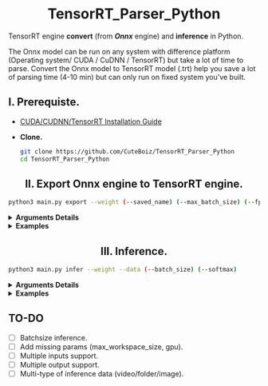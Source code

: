 # <div align=center> TensorRT_Parser_Python </div>

TensorRT engine **convert** (from ***Onnx*** engine) and **inference** in Python.

The Onnx model can be run on any system with difference platform (Operating system/ CUDA / CuDNN / TensorRT) but take a lot of time to parse.
Convert the Onnx model to TensorRT model (.trt) help you save a lot of parsing time (4-10 min) but can only run on fixed system you've built.

## I. Prerequiste.

- [CUDA/CUDNN/TensorRT Installation Guide](https://github.com/CuteBoiz/Ubuntu_Installation/blob/master/cuda.md)

- **Clone.**
  ```sh
  git clone https://github.com/CuteBoiz/TensorRT_Parser_Python
  cd TensorRT_Parser_Python
  ```
  
## <div align=center> II. Export Onnx engine to TensorRT engine. </div>

```sh
python3 main.py export --weight (--saved_name) (--max_batch_size) (--fp16) (--input_tensor_name) (--dim) 
```

<details> 
<summary><b>Arguments Details</b></summary>
    
   |Arguments Details   |Type           |Default        |Note
   |---                 |---            |---            |---
   |`--weight`          |`str`          |`required`     |**Path to onnx engine.**
   |`--saved_name`      |`str`          |`weight_path.trt`   |**Saved name of trt engine**
   |`--fp16`            |`store_true`   |`false`        |**Use FP16 fast mode (x2 inference time).**
   |`--max_batch_size`  |`int`          |`1`            |**Inference max batchsize.**
   |`--input_tensor_name`|`str`         |`None`         |**Input tensor name *(dynamic shape input only)*.**
   |`--dim`             |`int_array`    |`None`         |**Input tensor dimension *(dynamic shape input only)*.**

   **Note:** The only GPUs with full-rate FP16 Fast mode performance are Tesla P100, Quadro GP100, and Jetson TX1/TX2.

   **Note:** To get input tensor name/shape of a DL engine: Use [Netron](https://github.com/lutzroeder/netron).
    
</details> 

<details> 
<summary><b>Examples</b></summary>
 
- **Export Onnx engine to TensorRT engine.**
 
  ```sh
  python3 main.py export --weight ../2020_0421_0925.onnx 
  python3 main.py export --weight ../2020_0421_0925.onnx --saved_name model.trt --max_batch_size 10 --fp16
  ```
 
- **Export Onnx engine with Dynamic shape input (batchsize x 3 x 416 x416).**
 
  ```sh
   --input_tensor_name tensorName --dim dims1(,dims2,dims3)  (Does not include batchsize dims)
   python3 main.py export --ds --weight ../2020_0421_0925.onnx --input_tensor_name input_1 --dim 128 128 3
   python3 main.py export --ds --weight ../Keras.onnx --input_tensor_name input:0 --dim 3 640 640 --fp16
   ```
 
</details>

## <div align=center> III. Inference. </div>

```sh
python3 main.py infer --weight --data (--batch_size) (--softmax)
```

<details> 
<summary><b>Arguments Details</b></summary>
    
   |Arguments Details   |Type           |Default        |Note
   |---                 |---            |---            |---
   |`--weight`          |`str`          |`required`     |**Path to trt engine.**
   |`--data`            |`str`          |`required`     |**Path to inference data.**
   |`--batch_size`      |`int`          |`1`            |**Inference batchsize.**
   |`--softmax`         |`store_true`   |`false`        |**Add softmax to output layer.**
    
</details> 

<details> 
<summary><b>Examples</b></summary>
 
```
python3 main.py infer --weight ../2020_0421_0925.trt --data ../Dataset/Train/
python3 main.py infer --weight ../2020_0421_0925.trt --data ../Dataset/Train/ --batch_size 6 --softmax
```
 
</details>


## TO-DO

- [ ] Batchsize inference.
- [ ] Add missing params (max_workspace_size, gpu).
- [ ] Multiple inputs support.
- [ ] Multiple output support.
- [ ] Multi-type of inference data (video/folder/image).
